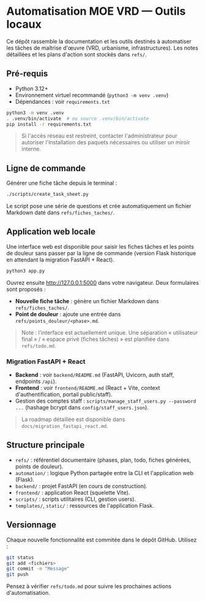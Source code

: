 # Automatisation MOE VRD — Outils locaux

Ce dépôt rassemble la documentation et les outils destinés à automatiser les tâches de maîtrise d'œuvre (VRD, urbanisme, infrastructures). Les notes détaillées et les plans d'action sont stockés dans `refs/`.

## Pré-requis

- Python 3.12+
- Environnement virtuel recommandé (`python3 -m venv .venv`)
- Dépendances : voir `requirements.txt`

```bash
python3 -m venv .venv
. .venv/bin/activate  # ou source .venv/bin/activate
pip install -r requirements.txt
```

> Si l'accès réseau est restreint, contacter l'administrateur pour autoriser l'installation des paquets nécessaires ou utiliser un miroir interne.

## Ligne de commande

Générer une fiche tâche depuis le terminal :

```bash
./scripts/create_task_sheet.py
```

Le script pose une série de questions et crée automatiquement un fichier Markdown daté dans `refs/fiches_taches/`.

## Application web locale

Une interface web est disponible pour saisir les fiches tâches et les points de douleur sans passer par la ligne de commande (version Flask historique en attendant la migration FastAPI + React).

```bash
python3 app.py
```

Ouvrez ensuite <http://127.0.0.1:5000> dans votre navigateur. Deux formulaires sont proposés :

- **Nouvelle fiche tâche** : génère un fichier Markdown dans `refs/fiches_taches/`.
- **Point de douleur** : ajoute une entrée dans `refs/points_douleur/<phase>.md`.

> Note : l’interface est actuellement unique. Une séparation « utilisateur final » / « espace privé (fiches tâches) » est planifiée dans `refs/todo.md`.

### Migration FastAPI + React

- **Backend** : voir `backend/README.md` (FastAPI, Uvicorn, auth staff, endpoints `/api`).
- **Frontend** : voir `frontend/README.md` (React + Vite, context d'authentification, portail public/staff).
- Gestion des comptes staff : `scripts/manage_staff_users.py --password ...` (hashage bcrypt dans `config/staff_users.json`).

> La roadmap détaillée est disponible dans `docs/migration_fastapi_react.md`.

## Structure principale

- `refs/` : référentiel documentaire (phases, plan, todo, fiches générées, points de douleur).
- `automation/` : logique Python partagée entre la CLI et l'application web (Flask).
- `backend/` : projet FastAPI (en cours de construction).
- `frontend/` : application React (squelette Vite).
- `scripts/` : scripts utilitaires (CLI, gestion users).
- `templates/`, `static/` : ressources de l'application Flask.

## Versionnage

Chaque nouvelle fonctionnalité est commitée dans le dépôt GitHub. Utilisez :

```bash
git status
git add <fichiers>
git commit -m "Message"
git push
```

Pensez à vérifier `refs/todo.md` pour suivre les prochaines actions d'automatisation.
